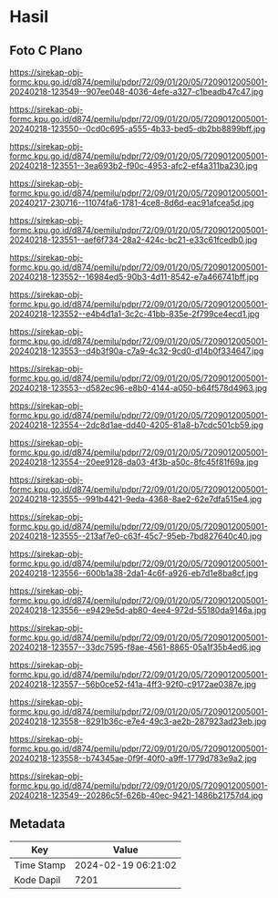 # Hasil

## Foto C Plano

https://sirekap-obj-formc.kpu.go.id/d874/pemilu/pdpr/72/09/01/20/05/7209012005001-20240218-123549--907ee048-4036-4efe-a327-c1beadb47c47.jpg

https://sirekap-obj-formc.kpu.go.id/d874/pemilu/pdpr/72/09/01/20/05/7209012005001-20240218-123550--0cd0c695-a555-4b33-bed5-db2bb8899bff.jpg

https://sirekap-obj-formc.kpu.go.id/d874/pemilu/pdpr/72/09/01/20/05/7209012005001-20240218-123551--3ea693b2-f90c-4953-afc2-ef4a311ba230.jpg

https://sirekap-obj-formc.kpu.go.id/d874/pemilu/pdpr/72/09/01/20/05/7209012005001-20240217-230716--11074fa6-1781-4ce8-8d6d-eac91afcea5d.jpg

https://sirekap-obj-formc.kpu.go.id/d874/pemilu/pdpr/72/09/01/20/05/7209012005001-20240218-123551--aef6f734-28a2-424c-bc21-e33c61fcedb0.jpg

https://sirekap-obj-formc.kpu.go.id/d874/pemilu/pdpr/72/09/01/20/05/7209012005001-20240218-123552--16984ed5-90b3-4d11-8542-e7a466741bff.jpg

https://sirekap-obj-formc.kpu.go.id/d874/pemilu/pdpr/72/09/01/20/05/7209012005001-20240218-123552--e4b4d1a1-3c2c-41bb-835e-2f799ce4ecd1.jpg

https://sirekap-obj-formc.kpu.go.id/d874/pemilu/pdpr/72/09/01/20/05/7209012005001-20240218-123553--d4b3f90a-c7a9-4c32-9cd0-d14b0f334647.jpg

https://sirekap-obj-formc.kpu.go.id/d874/pemilu/pdpr/72/09/01/20/05/7209012005001-20240218-123553--d582ec96-e8b0-4144-a050-b64f578d4963.jpg

https://sirekap-obj-formc.kpu.go.id/d874/pemilu/pdpr/72/09/01/20/05/7209012005001-20240218-123554--2dc8d1ae-dd40-4205-81a8-b7cdc501cb59.jpg

https://sirekap-obj-formc.kpu.go.id/d874/pemilu/pdpr/72/09/01/20/05/7209012005001-20240218-123554--20ee9128-da03-4f3b-a50c-8fc45f81f69a.jpg

https://sirekap-obj-formc.kpu.go.id/d874/pemilu/pdpr/72/09/01/20/05/7209012005001-20240218-123555--991b4421-9eda-4368-8ae2-62e7dfa515e4.jpg

https://sirekap-obj-formc.kpu.go.id/d874/pemilu/pdpr/72/09/01/20/05/7209012005001-20240218-123555--213af7e0-c63f-45c7-95eb-7bd827640c40.jpg

https://sirekap-obj-formc.kpu.go.id/d874/pemilu/pdpr/72/09/01/20/05/7209012005001-20240218-123556--600b1a38-2da1-4c6f-a926-eb7d1e8ba8cf.jpg

https://sirekap-obj-formc.kpu.go.id/d874/pemilu/pdpr/72/09/01/20/05/7209012005001-20240218-123556--e9429e5d-ab80-4ee4-972d-55180da9146a.jpg

https://sirekap-obj-formc.kpu.go.id/d874/pemilu/pdpr/72/09/01/20/05/7209012005001-20240218-123557--33dc7595-f8ae-4561-8865-05a1f35b4ed6.jpg

https://sirekap-obj-formc.kpu.go.id/d874/pemilu/pdpr/72/09/01/20/05/7209012005001-20240218-123557--56b0ce52-f41a-4ff3-92f0-c9172ae0387e.jpg

https://sirekap-obj-formc.kpu.go.id/d874/pemilu/pdpr/72/09/01/20/05/7209012005001-20240218-123558--8291b36c-e7e4-49c3-ae2b-287923ad23eb.jpg

https://sirekap-obj-formc.kpu.go.id/d874/pemilu/pdpr/72/09/01/20/05/7209012005001-20240218-123558--b74345ae-0f9f-40f0-a9ff-1779d783e9a2.jpg

https://sirekap-obj-formc.kpu.go.id/d874/pemilu/pdpr/72/09/01/20/05/7209012005001-20240218-123549--20286c5f-626b-40ec-9421-1486b21757d4.jpg


## Metadata

| Key        | Value               |
| ---------- | ------------------- |
| Time Stamp | 2024-02-19 06:21:02 |
| Kode Dapil | 7201                |



